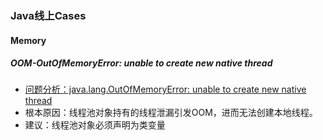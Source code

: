 ### Java线上Cases

#### Memory
##### OOM-OutOfMemoryError: unable to create new native thread
* [问题分析：java.lang.OutOfMemoryError: unable to create new native thread](http://blog.csdn.net/ado1986/article/details/48286513)
 * 根本原因：线程池对象持有的线程泄漏引发OOM，进而无法创建本地线程。
 * 建议：线程池对象必须声明为类变量


